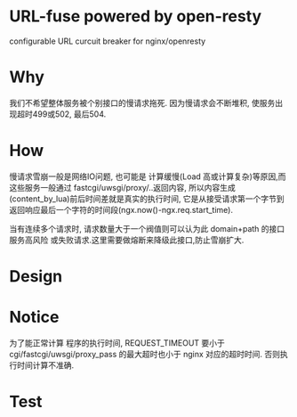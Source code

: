 # URL-fuse powered by open-resty
configurable URL curcuit breaker for nginx/openresty 

# Why
我们不希望整体服务被个别接口的慢请求拖死. 因为慢请求会不断堆积, 使服务出现超时499或502, 最后504.


# How
慢请求雪崩一般是网络IO问题, 也可能是 计算缓慢(Load 高或计算复杂)等原因,而这些服务一般通过 fastcgi/uwsgi/proxy/..返回内容, 所以内容生成(content_by_lua)前后时间差就是真实的执行时间,  它是从接受请求第一个字节到返回响应最后一个字符的时间段(ngx.now()-ngx.req.start_time). 

当有连续多个请求时, 请求数量大于一个阀值则可以认为此 domain+path 的接口服务高风险 或失败请求.这里需要做熔断来降级此接口,防止雪崩扩大.

# Design


# Notice
 为了能正常计算 程序的执行时间, REQUEST_TIMEOUT 要小于cgi/fastcgi/uwsgi/proxy_pass 的最大超时也小于 nginx 对应的超时时间. 否则执行时间计算不准确.


# Test



